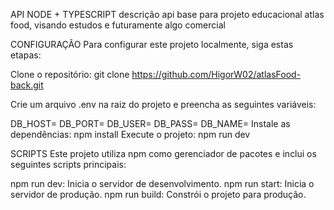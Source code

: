 API NODE + TYPESCRIPT
descrição 
api base para projeto educacional atlas food, visando estudos e futuramente algo comercial 

CONFIGURAÇÃO
Para configurar este projeto localmente, siga estas etapas:

Clone o repositório: git clone https://github.com/HigorW02/atlasFood-back.git

Crie um arquivo .env na raiz do projeto e preencha as seguintes variáveis:

DB_HOST=
DB_PORT=
DB_USER=
DB_PASS=
DB_NAME=
Instale as dependências: npm install
Execute o projeto: npm run dev

SCRIPTS
Este projeto utiliza npm como gerenciador de pacotes e inclui os seguintes scripts principais:

npm run dev: Inicia o servidor de desenvolvimento.
npm run start: Inicia o servidor de produção.
npm run build: Constrói o projeto para produção.
